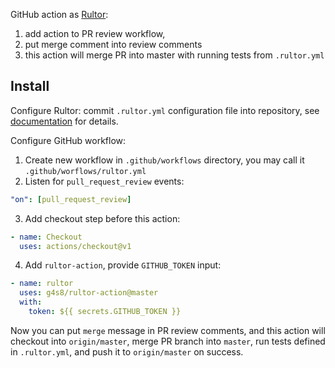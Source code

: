 GitHub action as [Rultor](https://github.com/yegor256/rultor):
1) add action to PR review workflow,
2) put merge comment into review comments
3) this action will merge PR into master with running
 tests from `.rultor.yml`

## Install

Configure Rultor: commit `.rultor.yml` configuration file
into repository, see [documentation](https://doc.rultor.com/reference.html)
for details.

Configure GitHub workflow:
 1. Create new workflow in `.github/workflows` directory,
you may call it `.github/worflows/rultor.yml`
 2. Listen for `pull_request_review` events:
 ```yml
 "on": [pull_request_review]
 ```
 3. Add checkout step before this action:
 ```yml
 - name: Checkout
   uses: actions/checkout@v1
 ```
 4. Add `rultor-action`, provide `GITHUB_TOKEN` input:
 ```yml
 - name: rultor
   uses: g4s8/rultor-action@master
   with:
     token: ${{ secrets.GITHUB_TOKEN }}
 ```

Now you can put `merge` message in PR review comments,
and this action will checkout into `origin/master`, merge
PR branch into `master`, run tests defined in `.rultor.yml`,
and push it to `origin/master` on success.
